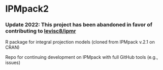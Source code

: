 # IPMpack2

### Update 2022: This project has been abandoned in favor of contributing to [levisc8/ipmr](https://github.com/levisc8/ipmr/)

R package for integral projection models (cloned from IPMpack v.2.1 on CRAN)

Repo for continuing development on IPMpack with full GitHub tools (e.g., issues)
